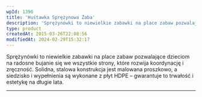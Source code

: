 ```yaml
---
wpId: 1396
title: 'Huśtawka Sprężynowa Żaba'
description: 'Sprężynówki to niewielkie zabawki na place zabaw pozwalające dzieciom na radosne bujanie się we wszystkie strony, które rozwija koordynację i zręczność. Solidna, stalowa konstrukcja jest malowana proszkowo, a siedzisko i wypełnienia są wykonane z płyt HDPE – gwarantuje to trwałość i estetykę na długie lata.'
type: product
createdAt: 2015-03-26T22:08:56
modifiedAt: 2024-02-29T15:32:17
---
```



Sprężynówki to niewielkie zabawki na place zabaw pozwalające dzieciom na radosne bujanie się we wszystkie strony, które rozwija koordynację i zręczność. Solidna, stalowa konstrukcja jest malowana proszkowo, a siedzisko i wypełnienia są wykonane z płyt HDPE – gwarantuje to trwałość i estetykę na długie lata.

* * *
